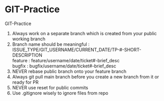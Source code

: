# GIT-Practice
GIT-Practice

1. Always work on a separate branch which is created from your public working branch
2. Branch name should be meaningful :   
    ISSUE_TYPE/GIT_USERNAME/CURRENT_DATE/TP-#-SHORT-DESCRIPTION  
    feature : feature/username/date/ticket#-brief_desc  
    bugfix : bugfix/username/date/ticket#-brief_desc
3. NEVER rebase public branch onto your feature branch
4. Always git pull main branch before you create a new branch from it or ready for PR
5. NEVER use reset for public commits
6. Use .gitignore wisely to ignore files from repo

